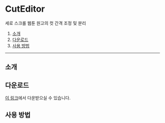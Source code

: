 # CutEditor
세로 스크롤 웹툰 원고의 컷 간격 조정 및 분리

1. [소개](#소개)
2. [다운로드](#다운로드)
3. [사용 방법](#사용-방법)

<hr>

## 소개



## 다운로드
[이 링크](https://drive.google.com/file/d/1UjAChPkCuoB7q6hpYFv4VI-cI9hKZVaJ/view?usp=share_link)에서 다운받으실 수 있습니다.


## 사용 방법
